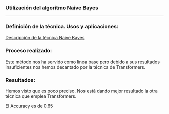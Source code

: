 ### Utilización del algoritmo Naive Bayes
---

### Definición de la técnica. Usos y aplicaciones:

[Descripción de la técnica Naive Bayes](https://towardsdatascience.com/naive-bayes-classifier-81d512f50a7c)

### Proceso realizado:

Este método nos ha servido como línea base pero debido a sus resultados insuficientes nos hemos decantado por la técnica de Transformers.

### Resultados:

Hemos visto que es poco preciso. Nos está dando mejor resultado la otra técnica que emplea Transformers.

El Accuracy es de 0.65


